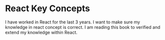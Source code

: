 # React Key Concepts

I have worked in React for the last 3 years. I want to make sure my knowledge in react concept is correct. I am reading this book to verified and 
extend my knowledge within React. 
